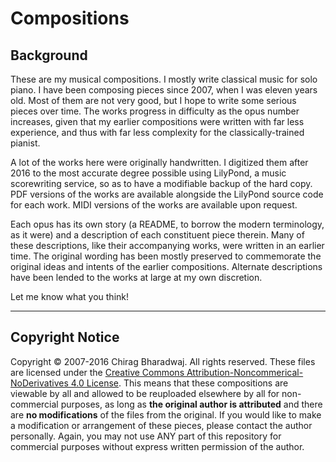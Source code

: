 # Compositions
## Background
These are my musical compositions. I mostly write classical music for solo piano. I have been composing pieces since 2007, when I was eleven years old. Most of them are not very good, but I hope to write some serious pieces over time. The works progress in difficulty as the opus number increases, given that my earlier compositions were written with far less experience, and thus with far less complexity for the classically-trained pianist.

A lot of the works here were originally handwritten. I digitized them after 2016 to the most accurate degree possible using LilyPond, a music scorewriting service, so as to have a modifiable backup of the hard copy. PDF versions of the works are available alongside the LilyPond source code for each work. MIDI versions of the works are available upon request.

Each opus has its own story (a README, to borrow the modern terminology, as it were) and a description of each constituent piece therein. Many of these descriptions, like their accompanying works, were written in an earlier time. The original wording has been mostly preserved to commemorate the original ideas and intents of the earlier compositions. Alternate descriptions have been lended to the works at large at my own discretion.

Let me know what you think!

----

## Copyright Notice

Copyright &copy; 2007-2016 Chirag Bharadwaj. All rights reserved. These files are licensed under the [Creative Commons Attribution-Noncommerical-NoDerivatives 4.0 License](https://creativecommons.org/licenses/by-nc-nd/4.0/). This means that these compositions are viewable by all and allowed to be reuploaded elsewhere by all for non-commercial purposes, as long as **the original author is attributed** and there are **no modifications** of the files from the original. If you would like to make a modification or arrangement of these pieces, please contact the author personally. Again, you may not use ANY part of this repository for commercial purposes without express written permission of the author.

